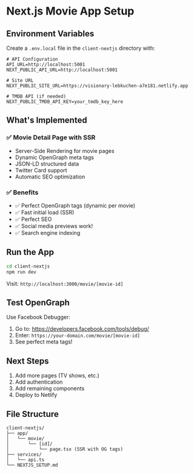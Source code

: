 # Next.js Movie App Setup

## Environment Variables

Create a `.env.local` file in the `client-nextjs` directory with:

```env
# API Configuration
API_URL=http://localhost:5001
NEXT_PUBLIC_API_URL=http://localhost:5001

# Site URL
NEXT_PUBLIC_SITE_URL=https://visionary-lebkuchen-a7e181.netlify.app

# TMDB API (if needed)
NEXT_PUBLIC_TMDB_API_KEY=your_tmdb_key_here
```

## What's Implemented

### ✅ Movie Detail Page with SSR
- Server-Side Rendering for movie pages
- Dynamic OpenGraph meta tags
- JSON-LD structured data
- Twitter Card support
- Automatic SEO optimization

### ✅ Benefits
- ✅ Perfect OpenGraph tags (dynamic per movie)
- ✅ Fast initial load (SSR)
- ✅ Perfect SEO
- ✅ Social media previews work!
- ✅ Search engine indexing

## Run the App

```bash
cd client-nextjs
npm run dev
```

Visit: `http://localhost:3000/movie/[movie-id]`

## Test OpenGraph

Use Facebook Debugger:
1. Go to: https://developers.facebook.com/tools/debug/
2. Enter: `https://your-domain.com/movie/[movie-id]`
3. See perfect meta tags!

## Next Steps

1. Add more pages (TV shows, etc.)
2. Add authentication
3. Add remaining components
4. Deploy to Netlify

## File Structure

```
client-nextjs/
├── app/
│   └── movie/
│       └── [id]/
│           └── page.tsx (SSR with OG tags)
├── services/
│   └── api.ts
└── NEXTJS_SETUP.md
```
